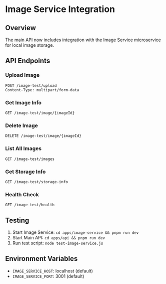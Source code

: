 # Image Service Integration

## Overview

The main API now includes integration with the Image Service microservice for local image storage.

## API Endpoints

### Upload Image

```http
POST /image-test/upload
Content-Type: multipart/form-data
```

### Get Image Info

```http
GET /image-test/image/{imageId}
```

### Delete Image

```http
DELETE /image-test/image/{imageId}
```

### List All Images

```http
GET /image-test/images
```

### Get Storage Info

```http
GET /image-test/storage-info
```

### Health Check

```http
GET /image-test/health
```

## Testing

1. Start Image Service: `cd apps/image-service && pnpm run dev`
2. Start Main API: `cd apps/api && pnpm run dev`
3. Run test script: `node test-image-service.js`

## Environment Variables

- `IMAGE_SERVICE_HOST`: localhost (default)
- `IMAGE_SERVICE_PORT`: 3001 (default)
